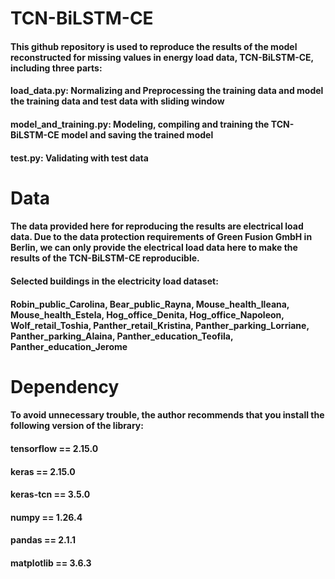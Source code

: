 # TCN-BiLSTM-CE

#### This github repository is used to reproduce the results of the model reconstructed for missing values in energy load data, TCN-BiLSTM-CE, including three parts:
#### load_data.py: Normalizing and Preprocessing the training data and model the training data and test data with sliding window
#### model_and_training.py: Modeling, compiling and training the TCN-BiLSTM-CE model and saving the trained model
#### test.py: Validating with test data

# Data

#### The data provided here for reproducing the results are electrical load data. Due to the data protection requirements of Green Fusion GmbH in Berlin, we can only provide the electrical load data here to make the results of the TCN-BiLSTM-CE reproducible.
#### Selected buildings in the electricity load dataset:
#### Robin_public_Carolina, Bear_public_Rayna, Mouse_health_Ileana, Mouse_health_Estela, Hog_office_Denita, Hog_office_Napoleon, Wolf_retail_Toshia, Panther_retail_Kristina, Panther_parking_Lorriane, Panther_parking_Alaina, Panther_education_Teofila, Panther_education_Jerome

# Dependency

#### To avoid unnecessary trouble, the author recommends that you install the following version of the library:
#### tensorflow == 2.15.0
#### keras == 2.15.0
#### keras-tcn == 3.5.0
#### numpy == 1.26.4
#### pandas == 2.1.1
#### matplotlib == 3.6.3

